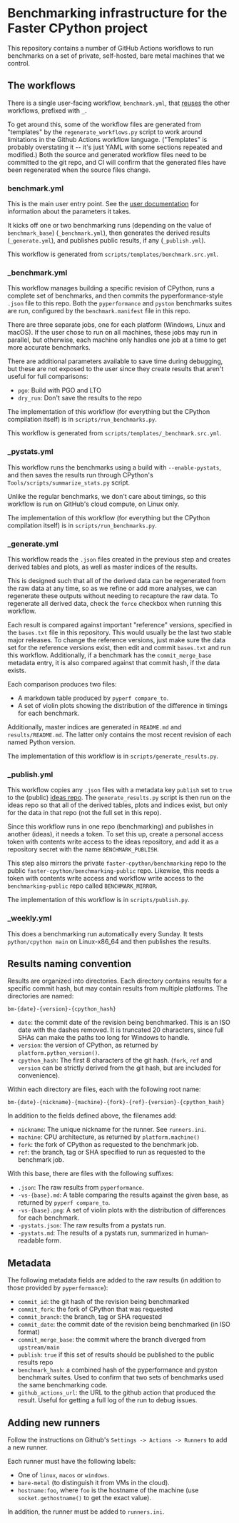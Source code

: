 # Benchmarking infrastructure for the Faster CPython project

This repository contains a number of GitHub Actions workflows to run benchmarks on a set of private, self-hosted, bare metal machines that we control.

## The workflows

There is a single user-facing workflow, `benchmark.yml`, that [reuses](https://docs.github.com/en/actions/using-workflows/reusing-workflows) the other workflows, prefixed with `_`.

To get around this, some of the workflow files are generated from "templates" by the `regenerate_workflows.py` script to work around limitations in the Github Actions workflow language.
("Templates" is probably overstating it -- it's just YAML with some sections repeated and modified.)
Both the source and generated workflow files need to be committed to the git repo, and CI will confirm that the generated files have been regenerated when the source files change.

### benchmark.yml

This is the main user entry point.  See the [user documentation](README.md) for information about the parameters it takes.

It kicks off one or two benchmarking runs (depending on the value of `benchmark_base`) (`_benchmark.yml`), then generates the derived results (`_generate.yml`), and publishes public results, if any (`_publish.yml`).

This workflow is generated from `scripts/templates/benchmark.src.yml`.

### _benchmark.yml

This workflow manages building a specific revision of CPython, runs a complete set of benchmarks, and then commits the pyperformance-style `.json` file to this repo.
Both the `pyperformance` and `pyston` benchmarks suites are run, configured by the `benchmark.manifest` file in this repo.

There are three separate jobs, one for each platform (Windows, Linux and macOS).
If the user chose to run on all machines, these jobs may run in parallel, but otherwise, each machine only handles one job at a time to get more accurate benchmarks.

There are additional parameters available to save time during debugging, but these are not exposed to the user since they create results that aren't useful for full comparisons:

- `pgo`: Build with PGO and LTO
- `dry_run`: Don't save the results to the repo

The implementation of this workflow (for everything but the CPython compilation itself) is in `scripts/run_benchmarks.py`.

This workflow is generated from `scripts/templates/_benchmark.src.yml`.

### _pystats.yml

This workflow runs the benchmarks using a build with `--enable-pystats`, and then saves the results run through CPython's `Tools/scripts/summarize_stats.py` script.

Unlike the regular benchmarks, we don't care about timings, so this workflow is run on GitHub's cloud compute, on Linux only.

The implementation of this workflow (for everything but the CPython compilation itself) is in `scripts/run_benchmarks.py`.

### _generate.yml

This workflow reads the `.json` files created in the previous step and creates derived tables and plots, as well as master indices of the results.

This is designed such that all of the derived data can be regenerated from the raw data at any time, so as we refine or add more analyses, we can regenerate these outputs without needing to recapture the raw data.
To regenerate all derived data, check the `force` checkbox when running this workflow.

Each result is compared against important "reference" versions, specified in the `bases.txt` file in this repository.
This would usually be the last two stable major releases.
To change the reference versions, just make sure the data set for the reference versions exist, then edit and commit `bases.txt` and run this workflow.
Additionally, if a benchmark has the `commit_merge_base` metadata entry, it is also compared against that commit hash, if the data exists.

Each comparison produces two files:
- A markdown table produced by `pyperf compare_to`.
- A set of violin plots showing the distribution of the difference in timings for each benchmark.

Additionally, master indices are generated in `README.md` and `results/README.md`.
The latter only contains the most recent revision of each named Python version.

The implementation of this workflow is in `scripts/generate_results.py`.

### _publish.yml

This workflow copies any `.json` files with a metadata key `publish` set to `true` to the (public) [ideas repo](https://github.com/faster-cpython/ideas).
The `generate_results.py` script is then run on the ideas repo so that all of the derived tables, plots and indices exist, but only for the data in that repo (not the full set in this repo).

Since this workflow runs in one repo (benchmarking) and publishes in another (ideas), it needs a token.
To set this up, create a personal access token with contents write access to the ideas repository, and add it as a repository secret with the name `BENCHMARK_PUBLISH`.

This step also mirrors the private `faster-cpython/benchmarking` repo to the public `faster-cpython/benchmarking-public` repo.
Likewise, this needs a token with contents write access and workflow write access to the `benchmarking-public` repo called `BENCHMARK_MIRROR`.

The implementation of this workflow is in `scripts/publish.py`.

### _weekly.yml

This does a benchmarking run automatically every Sunday.
It tests `python/cpython main` on Linux-x86_64 and then publishes the results.

## Results naming convention

Results are organized into directories.
Each directory contains results for a specific commit hash, but may contain results from multiple platforms.
The directories are named:

```
bm-{date}-{version}-{cpython_hash}
```

- `date`: the commit date of the revision being benchmarked.
  This is an ISO date with the dashes removed.
  It is truncated 20 characters, since full SHAs can make the paths too long for Windows to handle.
- `version`: the version of CPython, as returned by `platform.python_version()`.
- `cpython_hash`: The first 8 characters of the git hash. (`fork`, `ref` and `version` can be strictly derived from the git hash, but are included for convenience).

Within each directory are files, each with the following root name:

```
bm-{date}-{nickname}-{machine}-{fork}-{ref}-{version}-{cpython_hash}
```

In addition to the fields defined above, the filenames add:

- `nickname`: The unique nickname for the runner. See `runners.ini`.
- `machine`: CPU architecture, as returned by `platform.machine()`
- `fork`: the fork of CPython as requested to the benchmark job.
- `ref`: the branch, tag or SHA specified to run as requested to the benchmark job.

With this base, there are files with the following suffixes:

- `.json`: The raw results from `pyperformance`.
- `-vs-{base}.md`: A table comparing the results against the given base, as returned by `pyperf compare_to`.
- `-vs-{base}.png`: A set of violin plots with the distribution of differences for each benchmark.
- `-pystats.json`: The raw results from a pystats run.
- `-pystats.md`: The results of a pystats run, summarized in human-readable form.

## Metadata

The following metadata fields are added to the raw results (in addition to those provided by `pyperformance`):

- `commit_id`: the git hash of the revision being benchmarked
- `commit_fork`: the fork of CPython that was requested
- `commit_branch`: the branch, tag or SHA requested
- `commit_date`: the commit date of the revision being benchmarked (in ISO format)
- `commit_merge_base`: the commit where the branch diverged from `upstream/main`
- `publish`: `true` if this set of results should be published to the public results repo
- `benchmark_hash`: a combined hash of the pyperformance and pyston benchmark suites.
  Used to confirm that two sets of benchmarks used the same benchmarking code.
- `github_actions_url`: the URL to the github action that produced the result. Useful for getting a full log of the run to debug issues.

## Adding new runners

Follow the instructions on Github's `Settings -> Actions -> Runners` to add a new runner.

Each runner must have the following labels:
  - One of `linux`, `macos` or `windows`.
  - `bare-metal` (to distinguish it from VMs in the cloud).
  - `hostname:foo`, where `foo` is the hostname of the machine (use `socket.gethostname()` to get the exact value).

In addition, the runner must be added to `runners.ini`.
